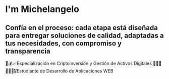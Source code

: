 # I'm Michelangelo
Confía en el proceso: cada etapa está diseñada para entregar soluciones de calidad, adaptadas a tus necesidades, con compromiso y transparencia
-----------------------------------------------------------------------------------------------------------------------------------
💸💰📈Especialización en Criptoinversión y Gestión de Activos Digitales
👨🏻‍🎓👨🏻‍💻🎖️Estudiante de Desarrollo de Aplicaciones WEB
